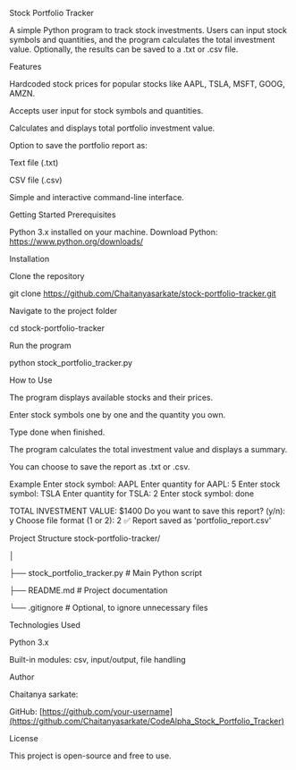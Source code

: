 Stock Portfolio Tracker

A simple Python program to track stock investments.
Users can input stock symbols and quantities, and the program calculates the total investment value. Optionally, the results can be saved to a .txt or .csv file.

Features

Hardcoded stock prices for popular stocks like AAPL, TSLA, MSFT, GOOG, AMZN.

Accepts user input for stock symbols and quantities.

Calculates and displays total portfolio investment value.

Option to save the portfolio report as:

Text file (.txt)

CSV file (.csv)

Simple and interactive command-line interface.

Getting Started
Prerequisites

Python 3.x installed on your machine.
Download Python: https://www.python.org/downloads/

Installation

Clone the repository

git clone https://github.com/Chaitanyasarkate/stock-portfolio-tracker.git


Navigate to the project folder

cd stock-portfolio-tracker


Run the program

python stock_portfolio_tracker.py

How to Use

The program displays available stocks and their prices.

Enter stock symbols one by one and the quantity you own.

Type done when finished.

The program calculates the total investment value and displays a summary.

You can choose to save the report as .txt or .csv.

Example
Enter stock symbol: AAPL
Enter quantity for AAPL: 5
Enter stock symbol: TSLA
Enter quantity for TSLA: 2
Enter stock symbol: done

TOTAL INVESTMENT VALUE: $1400
Do you want to save this report? (y/n): y
Choose file format (1 or 2): 2
✅ Report saved as 'portfolio_report.csv'

Project Structure
stock-portfolio-tracker/

│

├── stock_portfolio_tracker.py   # Main Python script

├── README.md                    # Project documentation

└── .gitignore                   # Optional, to ignore unnecessary files

Technologies Used

Python 3.x

Built-in modules: csv, input/output, file handling

Author

Chaitanya sarkate:

GitHub: [https://github.com/your-username](https://github.com/Chaitanyasarkate/CodeAlpha_Stock_Portfolio_Tracker)

License

This project is open-source and free to use.
